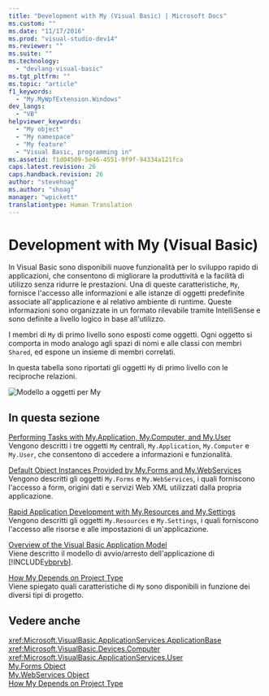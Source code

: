 ```yaml
---
title: "Development with My (Visual Basic) | Microsoft Docs"
ms.custom: ""
ms.date: "11/17/2016"
ms.prod: "visual-studio-dev14"
ms.reviewer: ""
ms.suite: ""
ms.technology: 
  - "devlang-visual-basic"
ms.tgt_pltfrm: ""
ms.topic: "article"
f1_keywords: 
  - "My.MyWpfExtension.Windows"
dev_langs: 
  - "VB"
helpviewer_keywords: 
  - "My object"
  - "My namespace"
  - "My feature"
  - "Visual Basic, programming in"
ms.assetid: f1d04509-5e46-4551-9f9f-94334a121fca
caps.latest.revision: 26
caps.handback.revision: 26
author: "stevehoag"
ms.author: "shoag"
manager: "wpickett"
translationtype: Human Translation
---
```

# Development with My (Visual Basic)
In Visual Basic sono disponibili nuove funzionalità per lo sviluppo rapido di applicazioni, che consentono di migliorare la produttività e la facilità di utilizzo senza ridurre le prestazioni.  Una di queste caratteristiche, `My`, fornisce l'accesso alle informazioni e alle istanze di oggetti predefinite associate all'applicazione e al relativo ambiente di runtime.  Queste informazioni sono organizzate in un formato rilevabile tramite IntelliSense e sono definite a livello logico in base all'utilizzo.  
  
 I membri di `My` di primo livello sono esposti come oggetti.   Ogni oggetto si comporta in modo analogo agli spazi di nomi e alle classi con membri `Shared`, ed espone un insieme di membri correlati.  
  
 In questa tabella sono riportati gli oggetti `My` di primo livello con le reciproche relazioni.  
  
 ![Modello a oggetti per My](../../../visual-basic/developing-apps/development-with-my/media/myobjmodel.png "MyObjModel")  
  
## In questa sezione  
 [Performing Tasks with My.Application, My.Computer, and My.User](../../../visual-basic/developing-apps/development-with-my/performing-tasks-with-my-application-my-computer-and-my-user.md)  
 Vengono descritti i tre oggetti `My` centrali, `My.Application`, `My.Computer` e `My.User`, che consentono di accedere a informazioni e funzionalità.  
  
 [Default Object Instances Provided by My.Forms and My.WebServices](../../../visual-basic/developing-apps/development-with-my/default-object-instances-provided-by-my-forms-and-my-webservices.md)  
 Vengono descritti gli oggetti `My.Forms` e `My.WebServices`, i quali forniscono l'accesso a form, origini dati e servizi Web XML utilizzati dalla propria applicazione.  
  
 [Rapid Application Development with My.Resources and My.Settings](../../../visual-basic/developing-apps/development-with-my/rapid-application-development-with-my-resources-and-my-settings.md)  
 Vengono descritti gli oggetti `My.Resources` e `My.Settings`, i quali forniscono l'accesso alle risorse e alle impostazioni di un'applicazione.  
  
 [Overview of the Visual Basic Application Model](../../../visual-basic/developing-apps/development-with-my/overview-of-the-visual-basic-application-model.md)  
 Viene descritto il modello di avvio\/arresto dell'applicazione di [!INCLUDE[vbprvb](../../../csharp/programming-guide/concepts/linq/includes/vbprvb_md.md)].  
  
 [How My Depends on Project Type](../../../visual-basic/developing-apps/development-with-my/how-my-depends-on-project-type.md)  
 Viene spiegato quali caratteristiche di `My` sono disponibili in funzione dei diversi tipi di progetto.  
  
## Vedere anche  
 <xref:Microsoft.VisualBasic.ApplicationServices.ApplicationBase>   
 <xref:Microsoft.VisualBasic.Devices.Computer>   
 <xref:Microsoft.VisualBasic.ApplicationServices.User>   
 [My.Forms Object](../../../visual-basic/language-reference/objects/my-forms-object.md)   
 [My.WebServices Object](../../../visual-basic/language-reference/objects/my-webservices-object.md)   
 [How My Depends on Project Type](../../../visual-basic/developing-apps/development-with-my/how-my-depends-on-project-type.md)